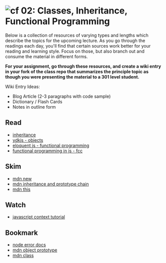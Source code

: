 ![cf](http://i.imgur.com/7v5ASc8.png) 02: Classes, Inheritance, Functional Programming
======================================================================================

Below is a collection of resources of varying types and lengths which describe the topics for the upcoming lecture.  As you go through the readings each day, you'll find that certain sources work better for your reading and learning style. Focus on those, but also branch out and consume the material in different forms.

**For your assignment, go through these resources, and create a wiki entry in your fork of the class repo that summarizes the principle topic as though you were presenting the material to a 301 level student.**

Wiki Entry Ideas:
* Blog Article (2-3 paragraphs with code sample)
* Dictionary / Flash Cards
* Notes in outline form

## Read
* [inheritance](https://medium.com/javascript-scene/3-different-kinds-of-prototypal-inheritance-es6-edition-32d777fa16c9)
* [ydkjs - objects](https://github.com/getify/You-Dont-Know-JS/tree/master/this%20%26%20object%20prototypes)
* [eloquent js - functional programming](https://eloquentjavascript.net/1st_edition/chapter6.html)
* [functional programming in js - fcc](https://medium.freecodecamp.org/functional-programming-in-js-with-practical-examples-part-1-87c2b0dbc276)

## Skim
* [mdn new](https://developer.mozilla.org/en-US/docs/Web/JavaScript/Reference/Operators/new)
* [mdn inheritance and prototype chain](https://developer.mozilla.org/en-US/docs/Web/JavaScript/Inheritance_and_the_prototype_chain)
* [mdn this](https://developer.mozilla.org/en-US/docs/Web/JavaScript/Reference/Operators/this)

## Watch
* [javascript context tutorial](https://www.youtube.com/watch?v=fjJoX9F_F5g)

## Bookmark
* [node error docs](https://nodejs.org/dist/latest-v6.x/docs/api/errors.html)
* [mdn object prototype](https://developer.mozilla.org/en-US/docs/Web/JavaScript/Reference/Global_Objects/Object/prototype)
* [mdn class](https://developer.mozilla.org/en-US/docs/Web/JavaScript/Reference/Classes)



